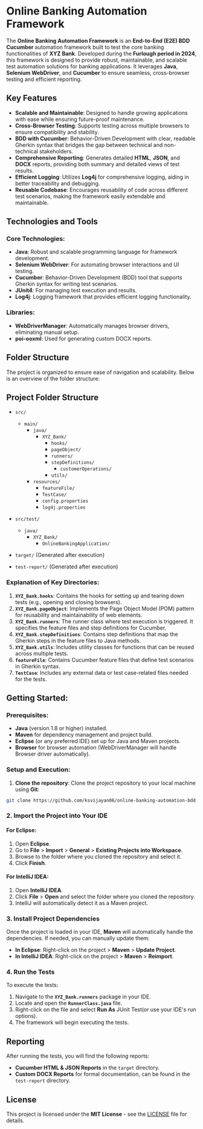 # Online Banking Automation Framework

The **Online Banking Automation Framework** is an **End-to-End (E2E) BDD Cucumber** automation framework built to test the core banking functionalities of **XYZ Bank**. Developed during the **Furlough period in 2024**, this framework is designed to provide robust, maintainable, and scalable test automation solutions for banking applications. It leverages **Java**, **Selenium WebDriver**, and **Cucumber** to ensure seamless, cross-browser testing and efficient reporting.

## Key Features

- **Scalable and Maintainable**: Designed to handle growing applications with ease while ensuring future-proof maintenance.
- **Cross-Browser Testing**: Supports testing across multiple browsers to ensure compatibility and stability.
- **BDD with Cucumber**: Behavior-Driven Development with clear, readable Gherkin syntax that bridges the gap between technical and non-technical stakeholders.
- **Comprehensive Reporting**: Generates detailed **HTML**, **JSON**, and **DOCX** reports, providing both summary and detailed views of test results.
- **Efficient Logging**: Utilizes **Log4j** for comprehensive logging, aiding in better traceability and debugging.
- **Reusable Codebase**: Encourages reusability of code across different test scenarios, making the framework easily extendable and maintainable.

## Technologies and Tools

### Core Technologies:
- **Java**: Robust and scalable programming language for framework development.
- **Selenium WebDriver**: For automating browser interactions and UI testing.
- **Cucumber**: Behavior-Driven Development (BDD) tool that supports Gherkin syntax for writing test scenarios.
- **JUnit4**: For managing test execution and results.
- **Log4j**: Logging framework that provides efficient logging functionality.

### Libraries:
- **WebDriverManager**: Automatically manages browser drivers, eliminating manual setup.
- **poi-ooxml**: Used for generating custom DOCX reports.

## Folder Structure

The project is organized to ensure ease of navigation and scalability. Below is an overview of the folder structure:


## Project Folder Structure

- `src/`
  - `main/`
    - `java/`
      - `XYZ_Bank/`
        - `hooks/`
        - `pageObject/`
        - `runners/`
        - `stepDefinitions/`
          - `customerOperations/`
        - `utils/`
    - `resources/`
      - `featureFile/`
      - `TestCase/`
      - `config.properties`
      - `log4j.properties`
  
- `src/test/`
  - `java/`
    - `XYZ_Bank/`
      - `OnlineBankingApplication/`

- `target/` (Generated after execution)

- `test-report/` (Generated after execution)


### Explanation of Key Directories:
1. **`XYZ_Bank.hooks`**: Contains the hooks for setting up and tearing down tests (e.g., opening and closing browsers).
2. **`XYZ_Bank.pageObject`**: Implements the Page Object Model (POM) pattern for reusability and maintainability of web elements.
3. **`XYZ_Bank.runners`**: The runner class where test execution is triggered. It specifies the feature files and step definitions for Cucumber.
4. **`XYZ_Bank.stepDefinitions`**: Contains step definitions that map the Gherkin steps in the feature files to Java methods.
5. **`XYZ_Bank.utils`**: Includes utility classes for functions that can be reused across multiple tests.
6. **`featureFile`**: Contains Cucumber feature files that define test scenarios in Gherkin syntax.
7. **`TestCase`**: Includes any external data or test case-related files needed for the tests.

## Getting Started:

### Prerequisites:
- **Java** (version 1.8 or higher) installed.
- **Maven** for dependency management and project build.
- **Eclipse** (or any preferred IDE) set up for Java and Maven projects.
- **Browser** for browser automation (WebDriverManager will handle Browser driver automatically).

### Setup and Execution:
1. **Clone the repository**:
Clone the project repository to your local machine using **Git**:

```bash
git clone https://github.com/ksvijayan06/online-banking-automation-bdd.git
```

### 2. Import the Project into Your IDE

#### For **Eclipse**:
1. Open **Eclipse**.
2. Go to **File** > **Import** > **General** > **Existing Projects into Workspace**.
3. Browse to the folder where you cloned the repository and select it.
4. Click **Finish**.

#### For **IntelliJ IDEA**:
1. Open **IntelliJ IDEA**.
2. Click **File** > **Open** and select the folder where you cloned the repository.
3. IntelliJ will automatically detect it as a Maven project.

### 3. Install Project Dependencies

Once the project is loaded in your IDE, **Maven** will automatically handle the dependencies. If needed, you can manually update them:

- **In Eclipse**: Right-click on the project > **Maven** > **Update Project**.
- **In IntelliJ IDEA**: Right-click on the project > **Maven** > **Reimport**.

### 4. Run the Tests

To execute the tests:

1. Navigate to the **`XYZ_Bank.runners`** package in your IDE.
2. Locate and open the **`RunnerClass.java`** file.
3. Right-click on the file and select **Run As** JUnit Test(or use your IDE's run options).
4. The framework will begin executing the tests.

## Reporting

After running the tests, you will find the following reports:

- **Cucumber HTML & JSON Reports** in the `target` directory.
- **Custom DOCX Reports** for formal documentation, can be found in the `test-report` directory.


## License

This project is licensed under the **MIT License** - see the [LICENSE](LICENSE) file for details.


